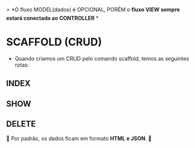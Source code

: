 
⭐ *O fluxo MODEL(dados) é OPCIONAL, PORÉM o **fluxo VIEW sempre estará conectado ao CONTROLLER** *

# SCAFFOLD (CRUD)
+ Quando criamos um CRUD pelo comando scaffold, temos as seguintes rotas:

## INDEX

## SHOW

## DELETE

🧧 Por padrão, os dados ficam em formato **HTML e JSON**. 🧧

